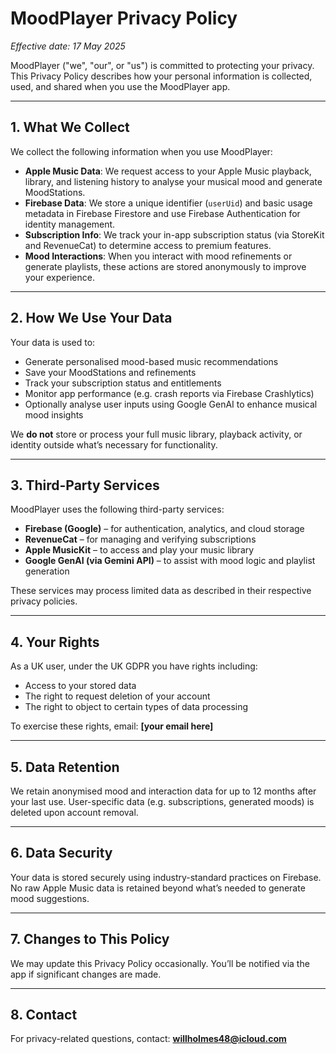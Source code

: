 # MoodPlayer Privacy Policy  
*Effective date: 17 May 2025*

MoodPlayer ("we", "our", or "us") is committed to protecting your privacy. This Privacy Policy describes how your personal information is collected, used, and shared when you use the MoodPlayer app.

---

## 1. What We Collect

We collect the following information when you use MoodPlayer:

- **Apple Music Data**: We request access to your Apple Music playback, library, and listening history to analyse your musical mood and generate MoodStations.
- **Firebase Data**: We store a unique identifier (`userUid`) and basic usage metadata in Firebase Firestore and use Firebase Authentication for identity management.
- **Subscription Info**: We track your in-app subscription status (via StoreKit and RevenueCat) to determine access to premium features.
- **Mood Interactions**: When you interact with mood refinements or generate playlists, these actions are stored anonymously to improve your experience.

---

## 2. How We Use Your Data

Your data is used to:

- Generate personalised mood-based music recommendations
- Save your MoodStations and refinements
- Track your subscription status and entitlements
- Monitor app performance (e.g. crash reports via Firebase Crashlytics)
- Optionally analyse user inputs using Google GenAI to enhance musical mood insights

We **do not** store or process your full music library, playback activity, or identity outside what’s necessary for functionality.

---

## 3. Third-Party Services

MoodPlayer uses the following third-party services:

- **Firebase (Google)** – for authentication, analytics, and cloud storage  
- **RevenueCat** – for managing and verifying subscriptions  
- **Apple MusicKit** – to access and play your music library  
- **Google GenAI (via Gemini API)** – to assist with mood logic and playlist generation

These services may process limited data as described in their respective privacy policies.

---

## 4. Your Rights

As a UK user, under the UK GDPR you have rights including:

- Access to your stored data  
- The right to request deletion of your account  
- The right to object to certain types of data processing  

To exercise these rights, email: **[your email here]**

---

## 5. Data Retention

We retain anonymised mood and interaction data for up to 12 months after your last use. User-specific data (e.g. subscriptions, generated moods) is deleted upon account removal.

---

## 6. Data Security

Your data is stored securely using industry-standard practices on Firebase. No raw Apple Music data is retained beyond what’s needed to generate mood suggestions.

---

## 7. Changes to This Policy

We may update this Privacy Policy occasionally. You’ll be notified via the app if significant changes are made.

---

## 8. Contact

For privacy-related questions, contact: **willholmes48@icloud.com**
